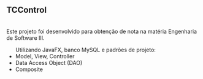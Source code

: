 <h2>TCControl</h2>
<br>
Este projeto foi desenvolvido para obtenção de nota na matéria Engenharia de Software III.
<br>
<ul>
Utilizando JavaFX, banco MySQL e padrões de projeto:
<li>Model, View, Controller</li>
<li>Data Access Object (DAO)</li>
<li>Composite</li>
</ul>
